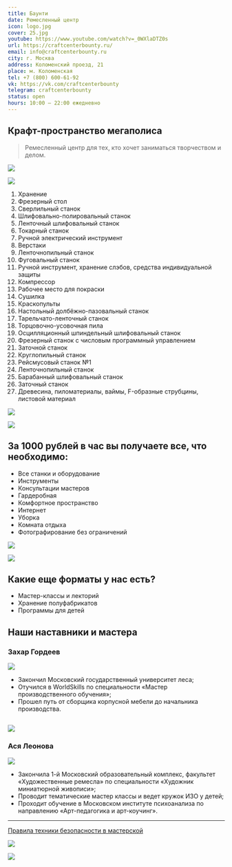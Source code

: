 ```yaml
---
title: Баунти
date: Ремесленный центр
icon: logo.jpg
cover: 25.jpg
youtube: https://www.youtube.com/watch?v=_0WXlaDTZ0s
url: https://craftcenterbounty.ru/
email: info@craftcenterbounty.ru
city: г. Москва
address: Коломенский проезд, 21
place: м. Коломенская
tel: +7 (800) 600-61-92 
vk: https://vk.com/craftcenterbounty
telegram: craftcenterbounty
status: open
hours: 10:00 – 22:00 ежедневно
---
```


## Крафт-пространство мегаполиса

> Ремесленный центр для тех, кто хочет заниматься творчеством и делом.

![](./images/18.jpg)

![](./images/39.jpg)

1. Хранение
2. Фрезерный стол
3. Сверлильный станок
4. Шлифовально-полировальный станок
5. Ленточный шлифовальный станок
6. Токарный станок
7. Ручной электрический инструмент
8. Верстаки
9. Ленточнопильный станок
10. Фуговальный станок
11. Ручной инструмент, хранение слэбов, средства индивидуальной защиты
12. Компрессор
13. Рабочее место для покраски
14. Сушилка
15. Краскопульты
16. Настольный долбёжно-пазовальный станок
17. Тарельчато-ленточный станок
18. Торцовочно-усовочная пила
19. Осцилляционный шпиндельный шлифовальный станок
20. Фрезерный станок с числовым программный управлением
21. Заточной станок
22. Круглопильный станок
23. Рейсмусовый станок №1
24. Ленточнопильный станок
25. Барабанный шлифовальный станок
26. Заточный станок
27. Древесина, пиломатериалы, ваймы, F-образные струбцины, листовой материал

![](./images/50.jpg)

![](./images/77.jpg)

## За 1000 рублей в час вы получаете все, что необходимо:

- Все станки и оборудование
- Инструменты
- Консультации мастеров
- Гардеробная
- Комфортное пространство
- Интернет
- Уборка
- Комната отдыха
- Фотографирование без ограничений

![](./images/68.jpg)

![](./images/72.jpg)
 
## Какие еще форматы у нас есть?

- Мастер-классы и лекторий
- Хранение полуфабрикатов
- Программы для детей

## Наши наставники и мастера

### Захар Гордеев

![](./images/zahar.jpg)


- Закончил Московский государственный университет леса;
- Отучился в WorldSkills по специальности «Мастер производственного обучения»;
- Прошел путь от сборщика корпусной мебели до начальника производства.

![](./images/65.jpg)
---
  


### Ася Леонова

![](./images/leonova.jpg)

- Закончила 1-й Московский образовательный комплекс, факультет «Художественные ремесла» по специальности «Художник миниатюрной живописи»;
- Проводит тематические мастер классы и ведет кружок ИЗО у детей;
- Проходит обучение в Московском институте психоанализа по направлению «Арт-педагогика и арт-коучинг».

---



[Правила техники безопасности в мастерской](./tb/index.md)

![](./images/90.jpg)

![](./images/12.jpg)